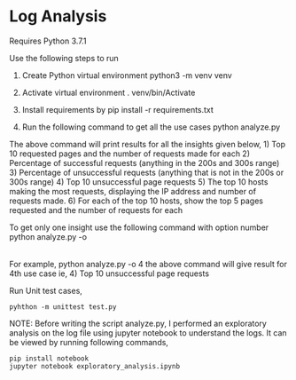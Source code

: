# Log Analysis

Requires Python 3.7.1

Use the following steps to run

1. Create Python virtual environment
    python3 -m venv venv

2. Activate virtual environment
    . venv/bin/Activate

3. Install requirements by
    pip install -r requirements.txt

4. Run the following command to get all the use cases
    python analyze.py


The above command will print results for all the insights given below,
    1) Top 10 requested pages and the number of requests made for each
    2) Percentage of successful requests (anything in the 200s and 300s range)
    3) Percentage of unsuccessful requests (anything that is not in the 200s or 300s range)
    4) Top 10 unsuccessful page requests
    5) The top 10 hosts making the most requests, displaying the IP address and number of requests made.
    6) For each of the top 10 hosts, show the top 5 pages requested and the number of requests for each

To get only one insight use the following command with option number
    python analyze.py -o <option number>

For example,
    python analyze.py -o 4
the above command will give result for 4th use case ie, 4) Top 10 unsuccessful page requests


Run Unit test cases,

    pyhthon -m unittest test.py


NOTE: Before writing the script analyze.py, I performed an exploratory analysis on the log file 
using jupyter notebook to understand the logs. It can be viewed by running following commands,

    pip install notebook
    jupyter notebook exploratory_analysis.ipynb
